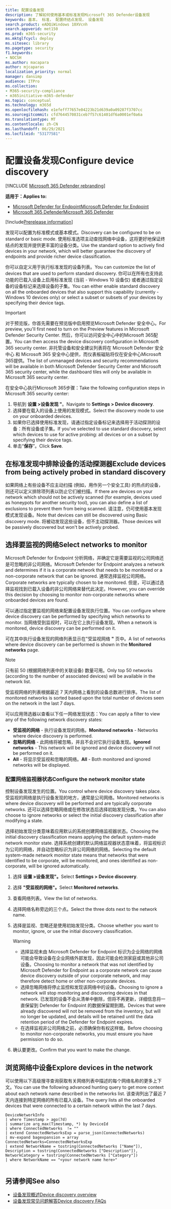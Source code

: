 ```yaml
---
title: 配置设备发现
description: 了解如何使用基本或标准发现Microsoft 365 Defender设备发现
keywords: 基本， 标准， 配置终结点发现， 设备发现
search.product: eADQiWindows 10XVcnh
search.appverid: met150
ms.prod: m365-security
ms.mktglfcycl: deploy
ms.sitesec: library
ms.pagetype: security
f1.keywords:
- NOCSH
ms.author: macapara
author: mjcaparas
localization_priority: normal
manager: dansimp
audience: ITPro
ms.collection:
- M365-security-compliance
- m365initiative-m365-defender
ms.topic: conceptual
ms.technology: m365d
ms.openlocfilehash: e1efeff77657e04223b21d639a0a09287f3707cc
ms.sourcegitcommit: cfd7644570831ceb7f57c61401df6a0001ef0a6a
ms.translationtype: MT
ms.contentlocale: zh-CN
ms.lasthandoff: 06/29/2021
ms.locfileid: "53177581"
---
```

# <a name="configure-device-discovery"></a><span data-ttu-id="f0144-104">配置设备发现</span><span class="sxs-lookup"><span data-stu-id="f0144-104">Configure device discovery</span></span>

[!INCLUDE [Microsoft 365 Defender rebranding](../../includes/microsoft-defender.md)]

<span data-ttu-id="f0144-105">**适用于：**</span><span class="sxs-lookup"><span data-stu-id="f0144-105">**Applies to:**</span></span>
- [<span data-ttu-id="f0144-106">Microsoft Defender for Endpoint</span><span class="sxs-lookup"><span data-stu-id="f0144-106">Microsoft Defender for Endpoint</span></span>](https://go.microsoft.com/fwlink/p/?linkid=2146631)
- [<span data-ttu-id="f0144-107">Microsoft 365 Defender</span><span class="sxs-lookup"><span data-stu-id="f0144-107">Microsoft 365 Defender</span></span>](https://go.microsoft.com/fwlink/?linkid=2118804)


[!include[Prerelease information](../../includes/prerelease.md)]

<span data-ttu-id="f0144-108">发现可以配置为标准模式或基本模式。</span><span class="sxs-lookup"><span data-stu-id="f0144-108">Discovery can be configured to be on standard or basic mode.</span></span> <span data-ttu-id="f0144-109">使用标准选项主动查找网络中设备，这将更好地保证终结点的发现并提供更丰富的设备分类。</span><span class="sxs-lookup"><span data-stu-id="f0144-109">Use the standard option to actively find devices in your network, which will better guarantee the discovery of endpoints and provide richer device classification.</span></span> 

<span data-ttu-id="f0144-110">你可以自定义用于执行标准发现的设备列表。</span><span class="sxs-lookup"><span data-stu-id="f0144-110">You can customize the list of devices that are used to perform standard discovery.</span></span> <span data-ttu-id="f0144-111">你可以在所有也支持此功能的已载入设备上启用标准发现 (当前 - Windows 10 设备仅) 或者通过指定设备的设备标记来选择设备的子集。</span><span class="sxs-lookup"><span data-stu-id="f0144-111">You can either enable standard discovery on all the onboarded devices that also support this capability (currently - Windows 10 devices only) or select a subset or subsets of your devices by specifying their device tags.</span></span> 


> [!IMPORTANT]
> <span data-ttu-id="f0144-112">对于预览版，你首先需要在预览版中启用预览Microsoft Defender 安全中心。</span><span class="sxs-lookup"><span data-stu-id="f0144-112">For preview, you'll first need to turn on the Preview features in Microsoft Defender Security Center.</span></span>
> <span data-ttu-id="f0144-113">然后，你可以访问安全中心中的Microsoft 365配置。</span><span class="sxs-lookup"><span data-stu-id="f0144-113">You can then access the device discovery configuration in Microsoft 365 security center.</span></span> <span data-ttu-id="f0144-114">非托管设备和安全建议列表将在 Microsoft Defender 安全中心 和 Microsoft 365 安全中心提供，而仪表板磁贴将仅在安全中心Microsoft 365提供。</span><span class="sxs-lookup"><span data-stu-id="f0144-114">The list of unmanaged devices and security recommendations will be available in both Microsoft Defender Security Center and Microsoft 365 security center, while the dashboard tiles will only be available in Microsoft 365 security center.</span></span>


<span data-ttu-id="f0144-115">在安全中心执行Microsoft 365步骤：</span><span class="sxs-lookup"><span data-stu-id="f0144-115">Take the following configuration steps in Microsoft 365 security center:</span></span>

1.  <span data-ttu-id="f0144-116">导航到 **设置 >设备发现 "**。</span><span class="sxs-lookup"><span data-stu-id="f0144-116">Navigate to **Settings > Device discovery**.</span></span>
2.  <span data-ttu-id="f0144-117">选择要在载入的设备上使用的发现模式。</span><span class="sxs-lookup"><span data-stu-id="f0144-117">Select the discovery mode to use on your onboarded devices.</span></span> 
3.  <span data-ttu-id="f0144-118">如果你已选择使用标准发现，请通过指定设备标记来选择用于活动探测的设备：所有设备或子集。</span><span class="sxs-lookup"><span data-stu-id="f0144-118">If you've selected to use standard discovery, select which devices to use for active probing: all devices or on a subset by specifying their device tags.</span></span>
4. <span data-ttu-id="f0144-119">单击“**保存**”。</span><span class="sxs-lookup"><span data-stu-id="f0144-119">Click **Save**.</span></span>


## <a name="exclude-devices-from-being-actively-probed-in-standard-discovery"></a><span data-ttu-id="f0144-120">在标准发现中排除设备的活动探测器</span><span class="sxs-lookup"><span data-stu-id="f0144-120">Exclude devices from being actively probed in standard discovery</span></span>
<span data-ttu-id="f0144-121">如果网络上有些设备不应主动扫描 (例如，用作另一个安全工具) 的热点的设备，则还可以定义排除项列表以防止它们被扫描。</span><span class="sxs-lookup"><span data-stu-id="f0144-121">If there are devices on your network which should not be actively scanned (for example, devices used as honeypots for another security tool), you can also define a list of exclusions to prevent them from being scanned.</span></span> <span data-ttu-id="f0144-122">请注意，仍可使用基本发现模式发现设备。</span><span class="sxs-lookup"><span data-stu-id="f0144-122">Note that devices can still be discovered using Basic discovery mode.</span></span> <span data-ttu-id="f0144-123">将被动发现这些设备，但不主动探测器。</span><span class="sxs-lookup"><span data-stu-id="f0144-123">Those devices will be passively discovered but won't be actively probed.</span></span> 

## <a name="select-networks-to-monitor"></a><span data-ttu-id="f0144-124">选择要监视的网络</span><span class="sxs-lookup"><span data-stu-id="f0144-124">Select networks to monitor</span></span>
 <span data-ttu-id="f0144-125">Microsoft Defender for Endpoint 分析网络，并确定它是需要监视的公司网络还是可忽略的非公司网络。</span><span class="sxs-lookup"><span data-stu-id="f0144-125">Microsoft Defender for Endpoint analyzes a network and determines if it is a corporate network that needs to be monitored or a non-corporate network that can be ignored.</span></span> <span data-ttu-id="f0144-126">通常选择监视公司网络。</span><span class="sxs-lookup"><span data-stu-id="f0144-126">Corporate networks are typically chosen to be monitored.</span></span> <span data-ttu-id="f0144-127">但是，可以通过选择监视找到已载入设备的非公司网络来替代此决定。</span><span class="sxs-lookup"><span data-stu-id="f0144-127">However, you can override this decision by choosing to monitor non-corporate networks where onboarded devices are found.</span></span> 

<span data-ttu-id="f0144-128">可以通过指定要监视的网络来配置设备发现执行位置。</span><span class="sxs-lookup"><span data-stu-id="f0144-128">You can configure where device discovery can be performed by specifying which networks to monitor.</span></span> <span data-ttu-id="f0144-129">当网络受到监视时，可以在它上执行设备发现。</span><span class="sxs-lookup"><span data-stu-id="f0144-129">When a network is monitored, device discovery can be performed on it.</span></span> 

<span data-ttu-id="f0144-130">可在其中执行设备发现的网络列表显示在"受监视网络 **"** 页中。</span><span class="sxs-lookup"><span data-stu-id="f0144-130">A list of networks where device discovery can be performed is shown in the **Monitored networks** page.</span></span> 


>[!NOTE]
> <span data-ttu-id="f0144-131">只有前 50 (根据网络列表中的关联设备) 数量可用。</span><span class="sxs-lookup"><span data-stu-id="f0144-131">Only top 50 networks (according to the number of associated devices) will be available in the network list.</span></span> 


<span data-ttu-id="f0144-132">受监视网络的列表根据最近 7 天内网络上看到的设备总数进行排序。</span><span class="sxs-lookup"><span data-stu-id="f0144-132">The list of monitored networks is sorted based upon the total number of devices seen on the network in the last 7 days.</span></span>


<span data-ttu-id="f0144-133">可以应用筛选器以查看以下任一网络发现状态：</span><span class="sxs-lookup"><span data-stu-id="f0144-133">You can apply a filter to view any of the following network discovery states:</span></span>

- <span data-ttu-id="f0144-134">**受监视的网络** - 执行设备发现的网络。</span><span class="sxs-lookup"><span data-stu-id="f0144-134">**Monitored networks** - Networks where device discovery is performed.</span></span>
- <span data-ttu-id="f0144-135">**忽略的网络** - 此网络将被忽略，并且不会对它执行设备发现。</span><span class="sxs-lookup"><span data-stu-id="f0144-135">**Ignored networks** - This network will be ignored and device discovery will not be performed on it.</span></span>
- <span data-ttu-id="f0144-136">**All** - 将显示受监视和忽略的网络。</span><span class="sxs-lookup"><span data-stu-id="f0144-136">**All** - Both monitored and ignored networks will be displayed.</span></span> 


### <a name="configure-the-network-monitor-state"></a><span data-ttu-id="f0144-137">配置网络监视器状态</span><span class="sxs-lookup"><span data-stu-id="f0144-137">Configure the network monitor state</span></span>
<span data-ttu-id="f0144-138">控制设备发现发生的位置。</span><span class="sxs-lookup"><span data-stu-id="f0144-138">You control where device discovery takes place.</span></span> <span data-ttu-id="f0144-139">受监视的网络是执行设备发现的地方，通常是公司网络。</span><span class="sxs-lookup"><span data-stu-id="f0144-139">Monitored networks is where device discovery will be performed and are typically corporate networks.</span></span> <span data-ttu-id="f0144-140">还可以选择忽略网络或在修改状态后选择初始发现分类。</span><span class="sxs-lookup"><span data-stu-id="f0144-140">You can also choose to ignore networks or select the initial discovery classification after modifying a state.</span></span> 

<span data-ttu-id="f0144-141">选择初始发现分类意味着应用默认的系统创建网络监视器状态。</span><span class="sxs-lookup"><span data-stu-id="f0144-141">Choosing the initial discovery classification means applying the default system-made network monitor state.</span></span> <span data-ttu-id="f0144-142">选择系统创建的默认网络监视器状态意味着，将监视标识为公司的网络，并自动忽略标识为非公司网络的网络。</span><span class="sxs-lookup"><span data-stu-id="f0144-142">Selecting the default system-made network monitor state means that networks that were identified to be corporate, will be monitored, and ones identified as non-corporate, will be ignored automatically.</span></span>
 
1. <span data-ttu-id="f0144-143">选择 **设置 >设备发现"。**</span><span class="sxs-lookup"><span data-stu-id="f0144-143">Select **Settings > Device discovery**.</span></span>
2. <span data-ttu-id="f0144-144">选择 **"受监视的网络"。**</span><span class="sxs-lookup"><span data-stu-id="f0144-144">Select **Monitored networks**.</span></span> 
3. <span data-ttu-id="f0144-145">查看网络列表。</span><span class="sxs-lookup"><span data-stu-id="f0144-145">View the list of networks.</span></span> 
4. <span data-ttu-id="f0144-146">选择网络名称旁边的三个点。</span><span class="sxs-lookup"><span data-stu-id="f0144-146">Select the three dots next to the network name.</span></span> 
5. <span data-ttu-id="f0144-147">选择是监视、忽略还是使用初始发现分类。</span><span class="sxs-lookup"><span data-stu-id="f0144-147">Choose whether you want to monitor, ignore, or use the initial discovery classification.</span></span> 
    
    > [!WARNING]
    >- <span data-ttu-id="f0144-148">选择监视未由 Microsoft Defender for Endpoint 标识为企业网络的网络可能会导致设备在企业网络外部发现，因此可能会检测家庭或其他非公司设备。</span><span class="sxs-lookup"><span data-stu-id="f0144-148">Choosing to monitor a network that was not identified by Microsoft Defender for Endpoint as a corporate network can cause device discovery outside of your corporate network, and may therefore detect home or other non-corporate devices.</span></span> 
    > - <span data-ttu-id="f0144-149">选择忽略网络将停止监控和发现该网络中的设备。</span><span class="sxs-lookup"><span data-stu-id="f0144-149">Choosing to ignore a network will stop monitoring and discovering devices in that network.</span></span> <span data-ttu-id="f0144-150">已发现的设备不会从清单中删除，但将不再更新，详细信息将一直保留到 Defender for Endpoint 的数据保留期到期。</span><span class="sxs-lookup"><span data-stu-id="f0144-150">Devices that were already discovered will not be removed from the inventory, but will no longer be updated, and details will be retained until the data retention period of the Defender for Endpoint expires.</span></span>
    > - <span data-ttu-id="f0144-151">在选择监视非公司网络之前，必须确保你有权这样做。</span><span class="sxs-lookup"><span data-stu-id="f0144-151">Before choosing to monitor non-corporate networks, you must ensure you have permission to do so.</span></span> <br>


6. <span data-ttu-id="f0144-152">确认要更改。</span><span class="sxs-lookup"><span data-stu-id="f0144-152">Confirm that you want to make the change.</span></span> 


## <a name="explore-devices-in-the-network"></a><span data-ttu-id="f0144-153">浏览网络中设备</span><span class="sxs-lookup"><span data-stu-id="f0144-153">Explore devices in the network</span></span>

<span data-ttu-id="f0144-154">可以使用以下高级搜寻查询获取有关网络列表中描述的每个网络名称的更多上下文。</span><span class="sxs-lookup"><span data-stu-id="f0144-154">You can use the following advanced hunting query to get more context about each network name described in the networks list.</span></span> <span data-ttu-id="f0144-155">该查询列出了最近 7 天内连接到特定网络的所有已载入设备。</span><span class="sxs-lookup"><span data-stu-id="f0144-155">The query lists all the onboarded devices that were connected to a certain network within the last 7 days.</span></span>



```kusto
DeviceNetworkInfo
| where Timestamp > ago(7d)
| summarize arg_max(Timestamp, *) by DeviceId
| where ConnectedNetworks  != ""
| extend ConnectedNetworksExp = parse_json(ConnectedNetworks)
| mv-expand bagexpansion = array ConnectedNetworks=ConnectedNetworksExp
| extend NetworkName = tostring(ConnectedNetworks ["Name"]), Description = tostring(ConnectedNetworks ["Description"]), NetworkCategory = tostring(ConnectedNetworks ["Category"])
| where NetworkName == "<your network name here>"


```

## <a name="see-also"></a><span data-ttu-id="f0144-156">另请参阅</span><span class="sxs-lookup"><span data-stu-id="f0144-156">See also</span></span>
- [<span data-ttu-id="f0144-157">设备发现概述</span><span class="sxs-lookup"><span data-stu-id="f0144-157">Device discovery overview</span></span>](device-discovery.md)
- [<span data-ttu-id="f0144-158">设备发现常见问题解答</span><span class="sxs-lookup"><span data-stu-id="f0144-158">Device discovery FAQs</span></span>](device-discovery-faq.md)